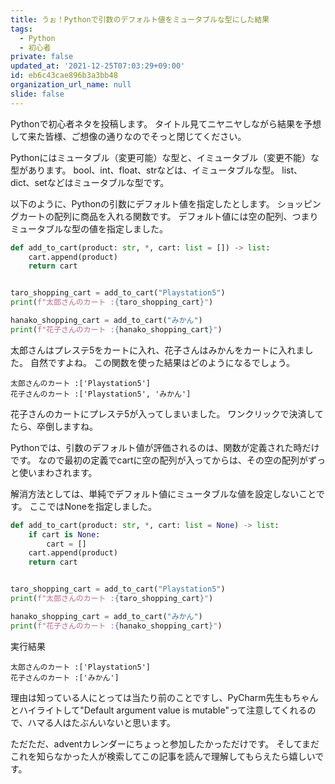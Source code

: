 ```yaml
---
title: うぉ！Pythonで引数のデフォルト値をミュータブルな型にした結果
tags:
  - Python
  - 初心者
private: false
updated_at: '2021-12-25T07:03:29+09:00'
id: eb6c43cae896b3a3bb48
organization_url_name: null
slide: false
---
```

Pythonで初心者ネタを投稿します。
タイトル見てニヤニヤしながら結果を予想して来た皆様、ご想像の通りなのでそっと閉じてください。

Pythonにはミュータブル（変更可能）な型と、イミュータブル（変更不能）な型があります。
bool、int、float、strなどは、イミュータブルな型。
list、dict、setなどはミュータブルな型です。

以下のように、Pythonの引数にデフォルト値を指定したとします。
ショッピングカートの配列に商品を入れる関数です。
デフォルト値には空の配列、つまりミュータブルな型の値を指定しました。

```python
def add_to_cart(product: str, *, cart: list = []) -> list:
    cart.append(product)
    return cart


taro_shopping_cart = add_to_cart("Playstation5")
print(f"太郎さんのカート :{taro_shopping_cart}")

hanako_shopping_cart = add_to_cart("みかん")
print(f"花子さんのカート :{hanako_shopping_cart}")
```
太郎さんはプレステ5をカートに入れ、花子さんはみかんをカートに入れました。
自然ですよね。
この関数を使った結果はどのようになるでしょう。

```
太郎さんのカート :['Playstation5']
花子さんのカート :['Playstation5', 'みかん']
```

花子さんのカートにプレステ5が入ってしまいました。
ワンクリックで決済してたら、卒倒しますね。

Pythonでは、引数のデフォルト値が評価されるのは、関数が定義された時だけです。
なので最初の定義でcartに空の配列が入ってからは、その空の配列がずっと使いまわされます。

解消方法としては、単純でデフォルト値にミュータブルな値を設定しないことです。
ここではNoneを指定しました。

```python
def add_to_cart(product: str, *, cart: list = None) -> list:
    if cart is None:
        cart = []
    cart.append(product)
    return cart


taro_shopping_cart = add_to_cart("Playstation5")
print(f"太郎さんのカート :{taro_shopping_cart}")

hanako_shopping_cart = add_to_cart("みかん")
print(f"花子さんのカート :{hanako_shopping_cart}")
```

実行結果

```
太郎さんのカート :['Playstation5']
花子さんのカート :['みかん']
```


理由は知っている人にとっては当たり前のことですし、PyCharm先生もちゃんとハイライトして"Default argument value is mutable"って注意してくれるので、ハマる人はたぶんいないと思います。

ただただ、adventカレンダーにちょっと参加したかっただけです。
そしてまだこれを知らなかった人が検索してこの記事を読んで理解してもらえたら嬉しいです。
